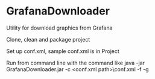 # GrafanaDownloader
Utility for download graphics from Grafana 

Clone, clean and package project

Set up conf.xml, sample conf.xml is in Project

Run from command line with the command like java -jar GrafanaDownloader.jar -c <conf.xml path>\conf.xml -f <folder for results> -g
